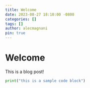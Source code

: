 ```yaml
---
title: Welcome
date: 2023-08-27 18:10:00 -0800
categories: []
tags: []
author: alecmagnani
pin: true
---
```

# Welcome

This is a blog post!

```python
print("this is a sample code block")
```
